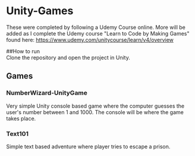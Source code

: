 # Unity-Games
These were completed by following a Udemy Course online. More will be added as I complete the Udemy course "Learn to Code by Making Games" found here: https://www.udemy.com/unitycourse/learn/v4/overview

##How to run  
Clone the repository and open the project in Unity.

## Games
### NumberWizard-UnityGame  
Very simple Unity console based game where the computer guesses the user's number between 1 and 1000.  The console will be where the game takes place.

### Text101
Simple text based adventure where player tries to escape a prison.
